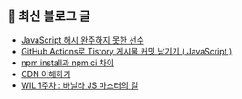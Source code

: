 ## 📢 최신 블로그 글

<!-- POSTS-START -->
- [JavaScript 해시 완주하지 못한 선수](https://devchaeyoung.tistory.com/entry/JavaScript-%ED%95%B4%EC%8B%9C-%EC%99%84%EC%A3%BC%ED%95%98%EC%A7%80-%EB%AA%BB%ED%95%9C-%EC%84%A0%EC%88%98)
- [GitHub Actions로 Tistory 게시물 커밋 남기기 ( JavaScript )](https://devchaeyoung.tistory.com/entry/GitHub-Actions%EB%A1%9C-Tistory-%EA%B2%8C%EC%8B%9C%EB%AC%BC-%EC%BB%A4%EB%B0%8B-%EB%82%A8%EA%B8%B0%EA%B8%B0-JavaScript)
- [npm install과 npm ci 차이](https://devchaeyoung.tistory.com/entry/npm-install%EA%B3%BC-npm-ci-%EC%B0%A8%EC%9D%B4)
- [CDN 이해하기](https://devchaeyoung.tistory.com/entry/CDN-%EC%9D%B4%ED%95%B4%ED%95%98%EA%B8%B0)
- [WIL 1주차 : 바닐라 JS 마스터의 길](https://devchaeyoung.tistory.com/entry/WIL-1%EC%A3%BC%EC%B0%A8-%EB%B0%94%EB%8B%90%EB%9D%BC-JS-%EB%A7%88%EC%8A%A4%ED%84%B0%EC%9D%98-%EA%B8%B8)
<!-- POSTS-END -->
